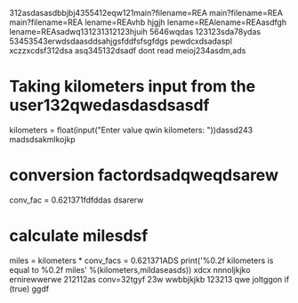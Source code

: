 312asdasasdbbjbj4355412eqw121main?filename=REA
main?filename=REA
main?filename=REA
lename=REAvhb hjgjh
lename=REAlename=REAasdfgh
lename=REAsadwq131231312123hjuih
5646wqdas
123123sda78ydas
53453543erwdsdaasddsahjgsfddfsfsgfdgs
pewdcxdsadaspl
xczzxcdsf312dsa
asq345132dsadf
dont read meioj234asdm,ads
# Taking kilometers input from the user132qwedasdasdsasdf
kilometers = float(input("Enter value qwin kilometers: "))dassd243
madsdsakmlkojkp
# conversion factordsadqweqdsarew
conv_fac = 0.621371fdfddas
dsarerw
# calculate milesdsf
miles = kilometers * conv_facs = 0.621371ADS
print('%0.2f kilometers is equal to %0.2f miles' %(kilometers,mildaseasds))
xdcx  nnnoljkjko
ernirewwerwe
212112as
conv=32tgyf
23w
wwbbjkjkb
123213
qwe
joltggon if (true)
ggdf
